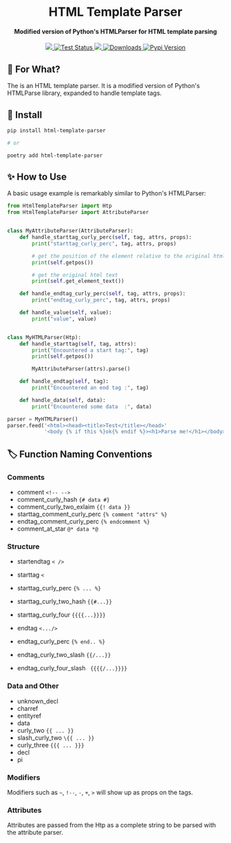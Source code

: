 <h1 align="center">HTML Template Parser</h1>

<h4 align="center">Modified version of Python's HTMLParser for HTML template parsing</h4>

<p align="center">
  <a href="https://codecov.io/gh/Riverside-Healthcare/html-template-parser">
    <img src="https://codecov.io/gh/Riverside-Healthcare/html-template-parser/branch/master/graph/badge.svg?token=Chqq9Mai1h"/>
  </a>
  <a href="https://github.com/Riverside-Healthcare/html-template-parser/actions/workflows/test.yml">
    <img src="https://github.com/Riverside-Healthcare/html-template-parser/actions/workflows/test.yml/badge.svg" alt="Test Status">
  </a>
  <a href="https://www.codacy.com/gh/Riverside-Healthcare/html-template-parser/dashboard?utm_source=github.com&amp;utm_medium=referral&amp;utm_content=Riverside-Healthcare/html-template-parser&amp;utm_campaign=Badge_Grade">
    <img src="https://app.codacy.com/project/badge/Grade/43736e5b780a49d88d8ce588f5cfb9bc"/>
  </a>
  <a href="https://pepy.tech/project/html-template-parser">
    <img src="https://static.pepy.tech/badge/html-template-parser" alt="Downloads">
  </a>
  <a href="https://pypi.org/project/html-template-parser/">
    <img src="https://badgen.net/pypi/v/html-template-parser" alt="Pypi Version">
  </a>
</p>

## 🤔 For What?

The is an HTML template parser. It is a modified version of Python's HTMLParse library, expanded to handle template tags.

## 💾 Install

```sh
pip install html-template-parser

# or

poetry add html-template-parser
```

## ✨ How to Use

A basic usage example is remarkably similar to Python's HTMLParser:

```py
from HtmlTemplateParser import Htp
from HtmlTemplateParser import AttributeParser


class MyAttributeParser(AttributeParser):
    def handle_starttag_curly_perc(self, tag, attrs, props):
        print("starttag_curly_perc", tag, attrs, props)

        # get the position of the element relative to the original html
        print(self.getpos())

        # get the original html text
        print(self.get_element_text())

    def handle_endtag_curly_perc(self, tag, attrs, props):
        print("endtag_curly_perc", tag, attrs, props)

    def handle_value(self, value):
        print("value", value)


class MyHTMLParser(Htp):
    def handle_starttag(self, tag, attrs):
        print("Encountered a start tag:", tag)
        print(self.getpos())

        MyAttributeParser(attrs).parse()

    def handle_endtag(self, tag):
        print("Encountered an end tag :", tag)

    def handle_data(self, data):
        print("Encountered some data  :", data)

parser = MyHTMLParser()
parser.feed('<html><head><title>Test</title></head>'
            '<body {% if this %}ok{% endif %}><h1>Parse me!</h1></body></html>')

```

## 🏷 Function Naming Conventions

### Comments

- comment `<!-- -->`
- comment_curly_hash `{# data #}`
- comment_curly_two_exlaim `{{! data }}`
- starttag_comment_curly_perc `{% comment "attrs" %}`
- endtag_comment_curly_perc `{% endcomment %}`
- comment_at_star `@* data *@`

### Structure

- startendtag `< />`
- starttag `<`
- starttag_curly_perc `{% ... %}`
- starttag_curly_two_hash `{{#...}}`
- starttag_curly_four `{{{{...}}}}`

- endtag `<.../>`
- endtag_curly_perc `{% end.. %}`
- endtag_curly_two_slash `{{/...}}`
- endtag_curly_four_slash ` {{{{/...}}}}`

### Data and Other

- unknown_decl
- charref
- entityref
- data
- curly_two `{{ ... }}`
- slash_curly_two `\{{ ... }}`
- curly_three `{{{ ... }}}`
- decl
- pi


### Modifiers

Modifiers such as `~`, `!--`, `-`, `+`, `>` will show up as props on the tags.

### Attributes

Attributes are passed from the Htp as a complete string to be parsed with the attribute parser.
